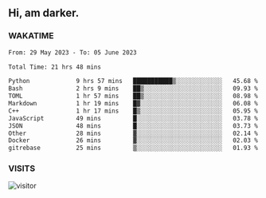 ## Hi, am darker.

### WAKATIME

<!--START_SECTION:waka-->

```txt
From: 29 May 2023 - To: 05 June 2023

Total Time: 21 hrs 48 mins

Python             9 hrs 57 mins   ███████████▒░░░░░░░░░░░░░   45.68 %
Bash               2 hrs 9 mins    ██▒░░░░░░░░░░░░░░░░░░░░░░   09.93 %
TOML               1 hr 57 mins    ██▒░░░░░░░░░░░░░░░░░░░░░░   08.98 %
Markdown           1 hr 19 mins    █▓░░░░░░░░░░░░░░░░░░░░░░░   06.08 %
C++                1 hr 17 mins    █▒░░░░░░░░░░░░░░░░░░░░░░░   05.95 %
JavaScript         49 mins         █░░░░░░░░░░░░░░░░░░░░░░░░   03.78 %
JSON               48 mins         █░░░░░░░░░░░░░░░░░░░░░░░░   03.73 %
Other              28 mins         ▓░░░░░░░░░░░░░░░░░░░░░░░░   02.14 %
Docker             26 mins         ▓░░░░░░░░░░░░░░░░░░░░░░░░   02.03 %
gitrebase          25 mins         ▒░░░░░░░░░░░░░░░░░░░░░░░░   01.93 %
```

<!--END_SECTION:waka-->

### VISITS
<!-- i should probably build this when i will have some time -->
![visitor](https://profile-counter.glitch.me/sanix-darker/count.svg)
